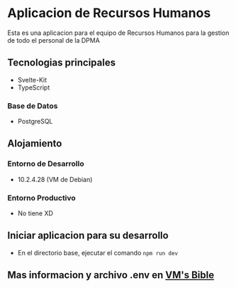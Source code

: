 # Aplicacion de Recursos Humanos

Esta es una aplicacion para el equipo de Recursos Humanos para la gestion de todo el personal de la DPMA

## Tecnologias principales

- Svelte-Kit
- TypeScript

### Base de Datos

- PostgreSQL

## Alojamiento

### Entorno de Desarrollo

- 10.2.4.28 (VM de Debian)

### Entorno Productivo

- No tiene XD

## Iniciar aplicacion para su desarrollo

- En el directorio base, ejecutar el comando `npm run dev`

## Mas informacion y archivo .env en [**VM's Bible**](https://docs.google.com/document/d/1vVqxuGUP7vpEoAMBZsvDYd-I8BdIfFFlYDOQsatZlwY/edit#heading=h.q4s7fcez92vi)
